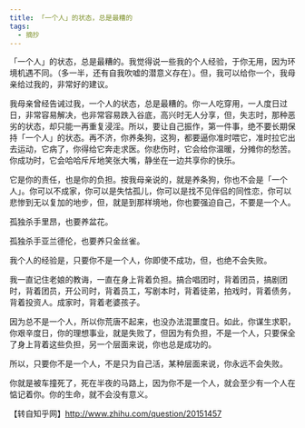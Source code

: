 ```yaml
---
title: 「一个人」的状态，总是最糟的
tags:
  - 摘抄
---
```


 
「一个人」的状态，总是最糟的。我觉得说一些我的个人经验，于你无用，因为环境机遇不同。（多一半，还有自我吹嘘的潜意义存在）。但，我可以给你一个，我母亲给过我的，非常好的建议。

 

我母亲曾经告诫过我，一个人的状态，总是最糟的。你一人吃穿用，一人度日过日，非常容易解决，也非常容易跌入谷底，高兴时无人分享，但，失志时，那种恶劣的状态，却只能一再重复浸淫。所以，要让自己振作，第一件事，绝不要长期保持「一个人」的状态。再不济，你养条狗，这狗，都要逼你准时喂它，准时拉它出去运动，它病了，你得给它奔走求医。你悲伤时，它会给你温暖，分摊你的愁苦。你成功时，它会哈哈斥斥地笑张大嘴，静坐在一边共享你的快乐。

 

它是你的责任，也是你的负担。按我母亲说的，就是养条狗，你也不会是「一个人」。你可以不成家，你可以是失怙孤儿，你可以是找不见伴侣的同性恋，你可以悲惨到无以复加的地步，但，就是到那样境地，你也要强迫自己，不要是一个人。

孤独杀手里昂，也要养盆花。

孤独杀手亚兰德伦，也要养只金丝雀。

 

我个人的经验是，只要你不是一个人，你即使不成功，但，也绝不会失败。

 

我一直记住老娘的教诲，一直在身上背着负担。搞合唱团时，背着团员，搞剧团时，背着团员，开公司时，背着员工，写剧本时，背着徒弟，拍戏时，背着债务，背着投资人。成家时，背着老婆孩子。

因为总不是一个人，所以你荒唐不起来，也没办法混噩度日。如此，你谋生求职，你艰辛度日，你的理想事业，就是失败了，但因为有负担，不是一个人，只要保全了身上背着这些负担，另一个层面来说，你也总是成功的。

所以，只要你不是一个人，不是只为自己活，某种层面来说，你永远不会失败。

 

你就是被车撞死了，死在半夜的马路上，因为你不是一个人，就会至少有一个人在惦记着你。你的生命，就不会没有意义。

 

【转自知乎网】http://www.zhihu.com/question/20151457



 